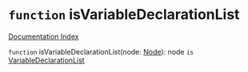 # `function` isVariableDeclarationList

[Documentation Index](../README.md)

`function` isVariableDeclarationList(node: [Node](../interface.Node/README.md)): node `is` [VariableDeclarationList](../interface.VariableDeclarationList/README.md)